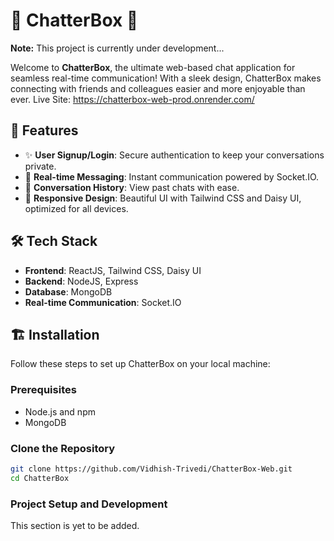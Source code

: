 # 🌟 ChatterBox 🌟

**Note:** This project is currently under development... 

Welcome to **ChatterBox**, the ultimate web-based chat application for seamless real-time communication! With a sleek design, ChatterBox makes connecting with friends and colleagues easier and more enjoyable than ever.
Live Site: https://chatterbox-web-prod.onrender.com/

## 🚀 Features

- ✨ **User Signup/Login**: Secure authentication to keep your conversations private.
- 💬 **Real-time Messaging**: Instant communication powered by Socket.IO.
- 📜 **Conversation History**: View past chats with ease.
- 📱 **Responsive Design**: Beautiful UI with Tailwind CSS and Daisy UI, optimized for all devices.

## 🛠️ Tech Stack

- **Frontend**: ReactJS, Tailwind CSS, Daisy UI
- **Backend**: NodeJS, Express
- **Database**: MongoDB
- **Real-time Communication**: Socket.IO

## 🏗️ Installation

Follow these steps to set up ChatterBox on your local machine:

### Prerequisites

- Node.js and npm
- MongoDB

### Clone the Repository

```bash
git clone https://github.com/Vidhish-Trivedi/ChatterBox-Web.git
cd ChatterBox
```

### Project Setup and Development

This section is yet to be added.
